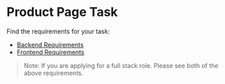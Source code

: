 # Product Page Task

Find the requirements for your task:  
- [Backend Requirements](./requirements/backend/README.md)
- [Frontend Requirements](./requirements/frontend/README.md)

> Note: If you are applying for a full stack role. Please see both of the above requirements.